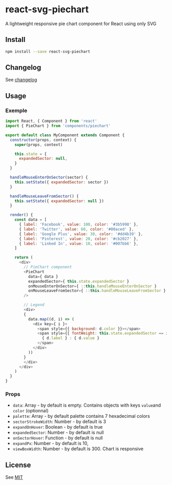 # react-svg-piechart

A lightweight responsive pie chart component for React using only SVG

## Install

```sh
npm install --save react-svg-piechart
```

## Changelog

See [changelog](./CHANGELOG.md)

## Usage

### Exemple

```js
import React, { Component } from 'react'
import { PieChart } from 'components/piechart'

export default class MyComponent extends Component {
  constructor(props, context) {
    super(props, context)

    this.state = {
      expandedSector: null,
    }
  }

  handleMouseEnterOnSector(sector) {
    this.setState({ expandedSector: sector })
  }

  handleMouseLeaveFromSector() {
    this.setState({ expandedSector: null })
  }

  render() {
    const data = [
      { label: 'Facebook', value: 100, color: '#3b5998' },
      { label: 'Twitter', value: 60, color: '#00aced' },
      { label: 'Google Plus', value: 30, color: '#dd4b39' },
      { label: 'Pinterest', value: 20, color: '#cb2027' },
      { label: 'Linked In', value: 10, color: '#007bb6' },
    ]

    return (
      <div>
        // PieChart component
        <PieChart
          data={ data }
          expandedSector={ this.state.expandedSector }
          onMouseEnterOnSector={ ::this.handleMouseEnterOnSector }
          onMouseLeaveFromSector={ ::this.handleMouseLeaveFromSector }
        />

        // Legend
        <div>
        {
          data.map((d, i) => (
            <div key={ i }>
              <span style={{ background: d.color }}></span>
              <span style={{ fontWeight: this.state.expandedSector == i ? 'bold' : null }}>
                { d.label } : { d.value }
              </span>
            </div>
          ))
        }
        </div>
      </div>
    )
  }
}
```

### Props

  * `data`: Array - by default is empty. Contains objects with keys `value`and `color` (optionnal)
  * `palette`: Array - by default palette contains 7 hexadecimal colors
  * `sectorStrokeWidth`: Number - by default is 3
  * `expandOnHover`: Boolean - by default is true
  * `expandedSector`: Number - by default is null
  * `onSectorHover`: Function - by default is null
  * `expandPx`: Number - by default is 10,
  * `viewBoxWidth`: Number - by default is 300. Chart is responsive

## License

See [MIT](./LICENCE)

